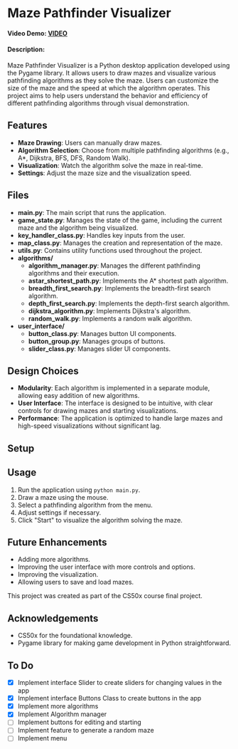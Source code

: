# Maze Pathfinder Visualizer
#### Video Demo: [VIDEO](https://www.youtube.com/watch?v=GoKL_9Ekfzc)
#### Description:
Maze Pathfinder Visualizer is a Python desktop application developed using the Pygame library. It allows users to draw mazes and visualize various pathfinding algorithms as they solve the maze. Users can customize the size of the maze and the speed at which the algorithm operates. This project aims to help users understand the behavior and efficiency of different pathfinding algorithms through visual demonstration.

## Features
- **Maze Drawing**: Users can manually draw mazes.
- **Algorithm Selection**: Choose from multiple pathfinding algorithms (e.g., A*, Dijkstra, BFS, DFS, Random Walk).
- **Visualization**: Watch the algorithm solve the maze in real-time.
- **Settings**: Adjust the maze size and the visualization speed.

## Files
- **main.py**: The main script that runs the application.
- **game_state.py**: Manages the state of the game, including the current maze and the algorithm being visualized.
- **key_handler_class.py**: Handles key inputs from the user.
- **map_class.py**: Manages the creation and representation of the maze.
- **utils.py**: Contains utility functions used throughout the project.
- **algorithms/**
  - **algorithm_manager.py**: Manages the different pathfinding algorithms and their execution.
  - **astar_shortest_path.py**: Implements the A* shortest path algorithm.
  - **breadth_first_search.py**: Implements the breadth-first search algorithm.
  - **depth_first_search.py**: Implements the depth-first search algorithm.
  - **dijkstra_algorithm.py**: Implements Dijkstra's algorithm.
  - **random_walk.py**: Implements a random walk algorithm.
- **user_interface/**
  - **button_class.py**: Manages button UI components.
  - **button_group.py**: Manages groups of buttons.
  - **slider_class.py**: Manages slider UI components.

## Design Choices
- **Modularity**: Each algorithm is implemented in a separate module, allowing easy addition of new algorithms.
- **User Interface**: The interface is designed to be intuitive, with clear controls for drawing mazes and starting visualizations.
- **Performance**: The application is optimized to handle large mazes and high-speed visualizations without significant lag.

## Setup

## Usage
1. Run the application using `python main.py`.
2. Draw a maze using the mouse.
3. Select a pathfinding algorithm from the menu.
4. Adjust settings if necessary.
5. Click "Start" to visualize the algorithm solving the maze.

## Future Enhancements
- Adding more algorithms.
- Improving the user interface with more controls and options.
- Improving the visualization.
- Allowing users to save and load mazes.

This project was created as part of the CS50x course final project.

## Acknowledgements
- CS50x for the foundational knowledge.
- Pygame library for making game development in Python straightforward.

## To Do

- [x] Implement interface Slider to create sliders for changing values in the app
- [x] Implement interface Buttons Class to create buttons in the app
- [x] Implement more algorithms
- [x] Implement Algorithm manager
- [ ] Implement buttons for editing and starting
- [ ] Implement feature to generate a random maze
- [ ] Implement menu
